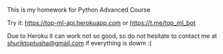 This is my homework for Python Advanced Course

Try it: https://top-ml-api.herokuapp.com or https://t.me/top_ml_bot

Due to Heroku it can work not so good, so do not hesitate to contact me at shuriktoptusha@gmail.com if everything is dowm :(